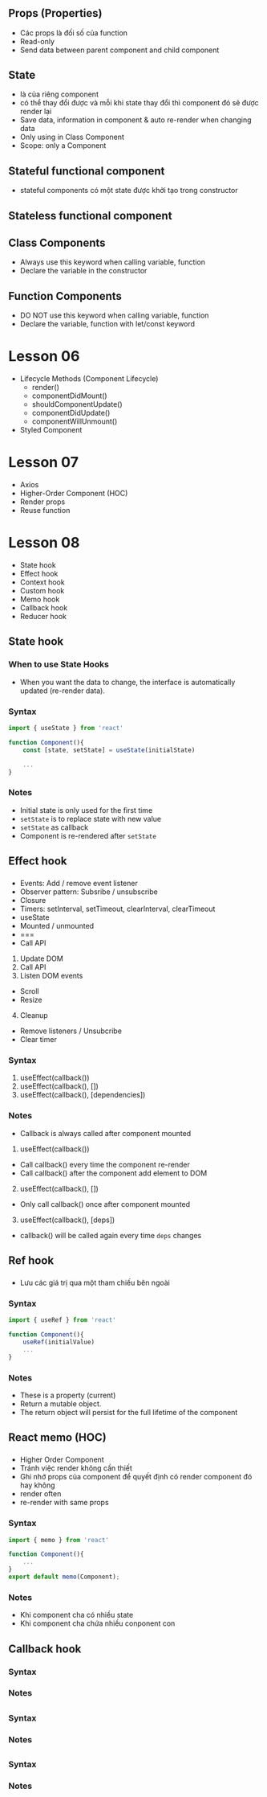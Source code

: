 
# 
## Props (Properties)
- Các props là đối số của function
- Read-only
- Send data between parent component and child component

## State
- là của riêng component
- có thể thay đổi được và mỗi khi state thay đổi thì component đó sẽ được render lại
- Save data, information in component & auto re-render when changing data
- Only using in Class Component 
- Scope: only a Component

## Stateful functional component
- stateful components có một state được khởi tạo trong constructor

## Stateless functional component

## Class Components
- Always use this keyword when calling variable, function
- Declare the variable in the constructor

## Function Components
- DO NOT use this keyword when calling variable, function
- Declare the variable, function with let/const keyword







# Lesson 06
- Lifecycle Methods (Component Lifecycle)
  - render()
  - componentDidMount()
  - shouldComponentUpdate()
  - componentDidUpdate()
  - componentWillUnmount()
- Styled Component 

# Lesson 07
- Axios
- Higher-Order Component (HOC)
- Render props
- Reuse function

# Lesson 08
- State hook
- Effect hook
- Context hook
- Custom hook
- Memo hook
- Callback hook
- Reducer hook


## State hook
### When to use State Hooks
- When you want the data to change, the interface is automatically updated (re-render data).

### Syntax

``` jsx
import { useState } from 'react'

function Component(){
    const [state, setState] = useState(initialState)

    ...
}
```

### Notes
- Initial state is only used for the first time
- `setState` is to replace state with new value
- `setState` as callback
- Component is re-rendered after `setState`


## Effect hook
### 
- Events: Add / remove event listener
- Observer pattern: Subsribe / unsubscribe
- Closure
- Timers: setInterval, setTimeout, clearInterval, clearTimeout
- useState
- Mounted / unmounted
- ===
- Call API

1. Update DOM
2. Call API
3. Listen DOM events
- Scroll
- Resize
4. Cleanup
- Remove listeners / Unsubcribe
- Clear timer

### Syntax
1. useEffect(callback())
2. useEffect(callback(), [])
3. useEffect(callback(), [dependencies])

### Notes
- Callback is always called after component mounted

1. useEffect(callback())
- Call callback() every time the component re-render
- Call callback() after the component add element to DOM
2. useEffect(callback(), [])
- Only call callback() once after component mounted
3. useEffect(callback(), [deps])
- callback() will be called again every time `deps` changes



## Ref hook
###
- Lưu các giá trị qua một tham chiếu bên ngoài

### Syntax
``` jsx
import { useRef } from 'react'

function Component(){
    useRef(initialValue)
    ...
}
```

### Notes
- These is a property (current)
- Return a mutable object.
- The return object will persist for the full lifetime of the component

## React memo (HOC)
###
- Higher Order Component
- Tránh việc render không cần thiết
- Ghi nhớ props của component để quyết định có render component đó hay không
- render often
- re-render with same props

### Syntax
``` jsx
import { memo } from 'react'

function Component(){
    ...
}
export default memo(Component);
```

### Notes
- Khi component cha có nhiều state
- Khi component cha chứa nhiều conponent con

## Callback hook
###

### Syntax

### Notes


##
###

### Syntax

### Notes


##
###

### Syntax

### Notes